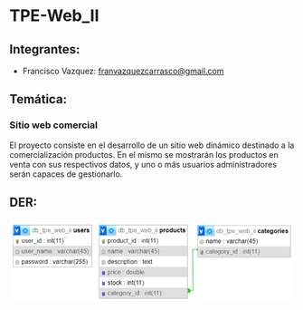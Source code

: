 # TPE-Web_II
## Integrantes: 
  - Francisco Vazquez: franvazquezcarrasco@gmail.com
## Temática:
### Sitio web comercial
  El proyecto consiste en el desarrollo de un sitio web dinámico destinado a la comercialización productos.
  En el mismo se mostrarán los productos en venta con sus respectivos datos, y uno o más usuarios administradores serán
  capaces de gestionarlo. 
## DER:
![Diagrama de la BBDD](https://github.com/franvazquezc/TPE-Web_II/blob/main/DER_TPE_Web_II.jpg)
